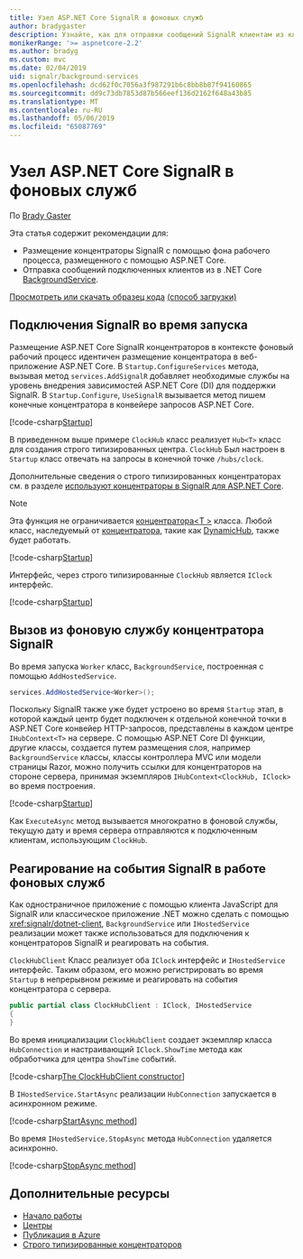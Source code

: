 ```yaml
---
title: Узел ASP.NET Core SignalR в фоновых служб
author: bradygaster
description: Узнайте, как для отправки сообщений SignalR клиентам из классов .NET Core BackgroundService.
monikerRange: '>= aspnetcore-2.2'
ms.author: bradyg
ms.custom: mvc
ms.date: 02/04/2019
uid: signalr/background-services
ms.openlocfilehash: dcd62f0c7056a3f987291b6c8bb8b87f94160865
ms.sourcegitcommit: dd9c73db7853d87b566eef136d2162f648a43b85
ms.translationtype: MT
ms.contentlocale: ru-RU
ms.lasthandoff: 05/06/2019
ms.locfileid: "65087769"
---
```

# <a name="host-aspnet-core-signalr-in-background-services"></a>Узел ASP.NET Core SignalR в фоновых служб

По [Brady Gaster](https://twitter.com/bradygaster)

Эта статья содержит рекомендации для:

* Размещение концентраторы SignalR с помощью фона рабочего процесса, размещенного с помощью ASP.NET Core.
* Отправка сообщений подключенных клиентов из в .NET Core [BackgroundService](xref:Microsoft.Extensions.Hosting.BackgroundService).

[Просмотреть или скачать образец кода](https://github.com/aspnet/AspNetCore.Docs/tree/master/aspnetcore/signalr/background-service/sample/) [(способ загрузки)](xref:index#how-to-download-a-sample)

## <a name="wire-up-signalr-during-startup"></a>Подключения SignalR во время запуска

Размещение ASP.NET Core SignalR концентраторов в контексте фоновый рабочий процесс идентичен размещение концентратора в веб-приложение ASP.NET Core. В `Startup.ConfigureServices` метода, вызывая метод `services.AddSignalR` добавляет необходимые службы на уровень внедрения зависимостей ASP.NET Core (DI) для поддержки SignalR. В `Startup.Configure`, `UseSignalR` вызывается метод пишем конечные концентратора в конвейере запросов ASP.NET Core.

[!code-csharp[Startup](background-service/sample/Server/Startup.cs?name=Startup)]

В приведенном выше примере `ClockHub` класс реализует `Hub<T>` класс для создания строго типизированных центра. `ClockHub` Был настроен в `Startup` класс отвечать на запросы в конечной точке `/hubs/clock`.

Дополнительные сведения о строго типизированных концентраторах см. в разделе [используют концентраторы в SignalR для ASP.NET Core](xref:signalr/hubs#strongly-typed-hubs).

> [!NOTE]
> Эта функция не ограничивается [концентратора\<T >](xref:Microsoft.AspNetCore.SignalR.Hub`1) класса. Любой класс, наследуемый от [концентратора](xref:Microsoft.AspNetCore.SignalR.Hub), такие как [DynamicHub](xref:Microsoft.AspNetCore.SignalR.DynamicHub), также будет работать.

[!code-csharp[Startup](background-service/sample/Server/ClockHub.cs?name=ClockHub)]

Интерфейс, через строго типизированные `ClockHub` является `IClock` интерфейс.

[!code-csharp[Startup](background-service/sample/HubServiceInterfaces/IClock.cs?name=IClock)]

## <a name="call-a-signalr-hub-from-a-background-service"></a>Вызов из фоновую службу концентратора SignalR

Во время запуска `Worker` класс, `BackgroundService`, построенная с помощью `AddHostedService`.

```csharp
services.AddHostedService<Worker>();
```

Поскольку SignalR также уже будет устроено во время `Startup` этап, в которой каждый центр будет подключен к отдельной конечной точки в ASP.NET Core конвейер HTTP-запросов, представлены в каждом центре `IHubContext<T>` на сервере. С помощью ASP.NET Core DI функции, другие классы, создается путем размещения слоя, например `BackgroundService` классы, классы контроллера MVC или модели страницы Razor, можно получить ссылки для концентраторов на стороне сервера, принимая экземпляров `IHubContext<ClockHub, IClock>` во время построения.

[!code-csharp[Startup](background-service/sample/Server/Worker.cs?name=Worker)]

Как `ExecuteAsync` метод вызывается многократно в фоновой службы, текущую дату и время сервера отправляются к подключенным клиентам, использующим `ClockHub`.

## <a name="react-to-signalr-events-with-background-services"></a>Реагирование на события SignalR в работе фоновых служб

Как одностраничное приложение с помощью клиента JavaScript для SignalR или классическое приложение .NET можно сделать с помощью <xref:signalr/dotnet-client>, `BackgroundService` или `IHostedService` реализации может также использоваться для подключения к концентраторов SignalR и реагировать на события.

`ClockHubClient` Класс реализует оба `IClock` интерфейс и `IHostedService` интерфейс. Таким образом, его можно регистрировать во время `Startup` в непрерывном режиме и реагировать на события концентратора с сервера. 

```csharp
public partial class ClockHubClient : IClock, IHostedService
{
}
```

Во время инициализации `ClockHubClient` создает экземпляр класса `HubConnection` и настраивающий `IClock.ShowTime` метода как обработчика для центра `ShowTime` событий.

[!code-csharp[The ClockHubClient constructor](background-service/sample/Clients.ConsoleTwo/ClockHubClient.cs?name=ClockHubClientCtor)]

В `IHostedService.StartAsync` реализации `HubConnection` запускается в асинхронном режиме.

[!code-csharp[StartAsync method](background-service/sample/Clients.ConsoleTwo/ClockHubClient.cs?name=StartAsync)]

Во время `IHostedService.StopAsync` метода `HubConnection` удаляется асинхронно.

[!code-csharp[StopAsync method](background-service/sample/Clients.ConsoleTwo/ClockHubClient.cs?name=StopAsync)]

## <a name="additional-resources"></a>Дополнительные ресурсы

* [Начало работы](xref:tutorials/signalr)
* [Центры](xref:signalr/hubs)
* [Публикация в Azure](xref:signalr/publish-to-azure-web-app)
* [Строго типизированные концентраторов](xref:signalr/hubs#strongly-typed-hubs)
